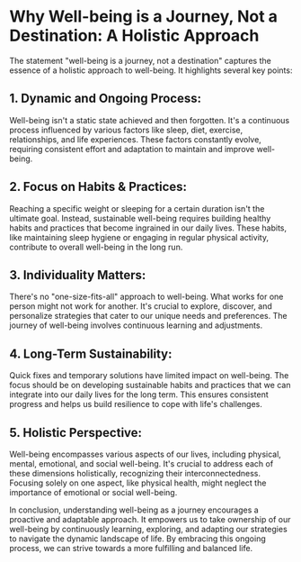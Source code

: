 # Why Well-being is a Journey, Not a Destination: A Holistic Approach

The statement "well-being is a journey, not a destination" captures the essence of a holistic approach to well-being. It highlights several key points:

## 1. Dynamic and Ongoing Process:

Well-being isn't a static state achieved and then forgotten. It's a continuous process influenced by various factors like sleep, diet, exercise, relationships, and life experiences. These factors constantly evolve, requiring consistent effort and adaptation to maintain and improve well-being.

## 2. Focus on Habits & Practices:

Reaching a specific weight or sleeping for a certain duration isn't the ultimate goal. Instead, sustainable well-being requires building healthy habits and practices that become ingrained in our daily lives. These habits, like maintaining sleep hygiene or engaging in regular physical activity, contribute to overall well-being in the long run.

## 3. Individuality Matters:

There's no "one-size-fits-all" approach to well-being. What works for one person might not work for another. It's crucial to explore, discover, and personalize strategies that cater to our unique needs and preferences. The journey of well-being involves continuous learning and adjustments.

## 4. Long-Term Sustainability:

Quick fixes and temporary solutions have limited impact on well-being. The focus should be on developing sustainable habits and practices that we can integrate into our daily lives for the long term. This ensures consistent progress and helps us build resilience to cope with life's challenges.

## 5. Holistic Perspective:

Well-being encompasses various aspects of our lives, including physical, mental, emotional, and social well-being. It's crucial to address each of these dimensions holistically, recognizing their interconnectedness. Focusing solely on one aspect, like physical health, might neglect the importance of emotional or social well-being.

In conclusion, understanding well-being as a journey encourages a proactive and adaptable approach. It empowers us to take ownership of our well-being by continuously learning, exploring, and adapting our strategies to navigate the dynamic landscape of life. By embracing this ongoing process, we can strive towards a more fulfilling and balanced life.
